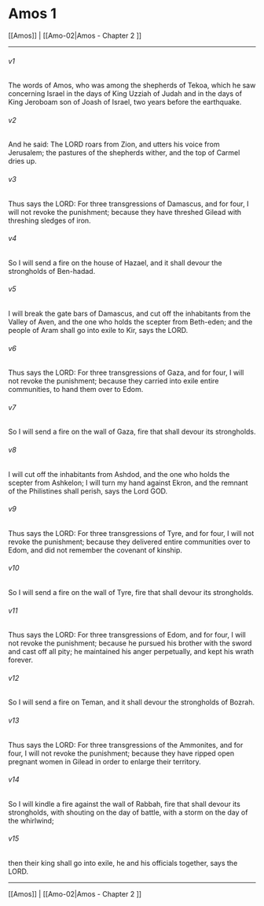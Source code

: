 # Amos 1

[[Amos]] | [[Amo-02|Amos - Chapter 2 ]]
***

###### v1
The words of Amos, who was among the shepherds of Tekoa, which he saw concerning Israel in the days of King Uzziah of Judah and in the days of King Jeroboam son of Joash of Israel, two years before the earthquake.
###### v2
And he said: The LORD roars from Zion, and utters his voice from Jerusalem; the pastures of the shepherds wither, and the top of Carmel dries up.
###### v3
Thus says the LORD: For three transgressions of Damascus, and for four, I will not revoke the punishment; because they have threshed Gilead with threshing sledges of iron.
###### v4
So I will send a fire on the house of Hazael, and it shall devour the strongholds of Ben-hadad.
###### v5
I will break the gate bars of Damascus, and cut off the inhabitants from the Valley of Aven, and the one who holds the scepter from Beth-eden; and the people of Aram shall go into exile to Kir, says the LORD.
###### v6
Thus says the LORD: For three transgressions of Gaza, and for four, I will not revoke the punishment; because they carried into exile entire communities, to hand them over to Edom.
###### v7
So I will send a fire on the wall of Gaza, fire that shall devour its strongholds.
###### v8
I will cut off the inhabitants from Ashdod, and the one who holds the scepter from Ashkelon; I will turn my hand against Ekron, and the remnant of the Philistines shall perish, says the Lord GOD.
###### v9
Thus says the LORD: For three transgressions of Tyre, and for four, I will not revoke the punishment; because they delivered entire communities over to Edom, and did not remember the covenant of kinship.
###### v10
So I will send a fire on the wall of Tyre, fire that shall devour its strongholds.
###### v11
Thus says the LORD: For three transgressions of Edom, and for four, I will not revoke the punishment; because he pursued his brother with the sword and cast off all pity; he maintained his anger perpetually, and kept his wrath forever.
###### v12
So I will send a fire on Teman, and it shall devour the strongholds of Bozrah.
###### v13
Thus says the LORD: For three transgressions of the Ammonites, and for four, I will not revoke the punishment; because they have ripped open pregnant women in Gilead in order to enlarge their territory.
###### v14
So I will kindle a fire against the wall of Rabbah, fire that shall devour its strongholds, with shouting on the day of battle, with a storm on the day of the whirlwind;
###### v15
then their king shall go into exile, he and his officials together, says the LORD.

***

[[Amos]] | [[Amo-02|Amos - Chapter 2 ]]
